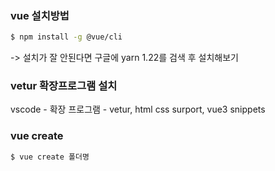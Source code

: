 ### vue 설치방법
```sh
$ npm install -g @vue/cli
```
-> 설치가 잘 안된다면 구글에 yarn 1.22를 검색 후 설치해보기

### vetur 확장프로그램 설치
vscode -  확장 프로그램 - vetur, html css surport, vue3 snippets

### vue create
```sh
$ vue create 폴더명
```

<template> 안에는 HTML짜고,
<script> 안에는 JS짜고,
<style> 안에는 CSS짜고


### 미리보기 띄우기
```sh
$ npm run serve
```

### node.js를 설치한 이유?
npm을 사용하고 싶어서 설치함
* npm: 각종 웹개발 라이브러리 설치 도구

npm으로 @vue/cli를 설치함
* vue/cli: vue프로젝트를 빠르게 생성해주는 라이브러리

### APP.Vue
App.Vue가 메인페이지이다.

웹 브라우저는 vue파일을 해석 할 수 없다.
### 그렇다면 브라우저가 해석할 수 있는 이유는?
App.vue에 있는 파일을 html로 빠꿔서 퍼블릭의 index.html에 넣어주기때문에(main.js가 처리해줌) 실제 웹사이트처럼 잘 동작하고 있다.

# node_modules
프로젝트에 쓰는 라이브러리들

# src
소스 코드를 다 담는 곳

# public
html파일, 기타파일 보관

# package.json
라이브러리 버전, 프로젝트 설정 기록

### 데이터 바인딩
js데이터를 html에 꽂아넣는 문법
사용하는 이유
- vue가 제공하는 실시간 자동렌더링 기능을 사용할 수 있다.
* 실시간 자동렌더링 기능: 데이터를 변경하면 data와 관련된 html에도 실시간으로 변경이 가능하다.(web-app을 만들때 용이하다.)
- html에 하드코딩으로 직접 데이터를 입력해줘도 되지만, 나중에 변경이 어려우므로 데이터 바인딩을 사용한다.
- 실시간으로 변경될 필요가 없는 데이터는 굳이 데이터 바인딩을 하지 않아도 된다.
- html 속성도 데이터 바인딩 가능
: 속성='데이터이름' 형식으로 사용해주어야한다.
```js
<div :style="데이터명"> </div>
```

```js
<script>
export default {
  name: 'App',
  data(){
    return {
      // 데이터 보관함
      // 데이터는object자료 형태로 저장
      {}
    }
  },
  components: {
  }
}
</script>
```

### 장점
- 반복적인 html요소들을 반복문으로 축약할 수 있다.


### vue의 html반복문
```js
<a v-for="이름 in 횟수" :key="이름"></a>
```
* key: 반복문을 사용할 때 꼭 서야함, 반복문 돌린 요소를 컴퓨터가 구분하기 위해 쓴다.